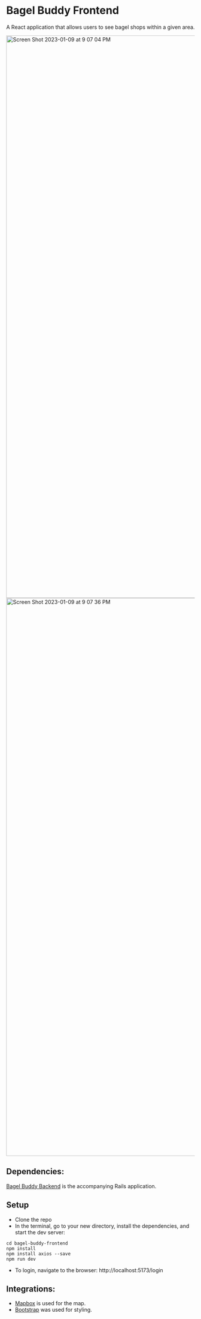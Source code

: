 # Bagel Buddy Frontend

A React application that allows users to see bagel shops within a given area. 

<img width="1499" alt="Screen Shot 2023-01-09 at 9 07 04 PM" src="https://user-images.githubusercontent.com/53487342/211445634-d4601c81-cec9-4a84-a404-0b3e262e6054.png">

<img width="1487" alt="Screen Shot 2023-01-09 at 9 07 36 PM" src="https://user-images.githubusercontent.com/53487342/211445679-1c6276cd-79d3-4435-a4e6-b144a462ba2c.png">


## Dependencies:
 [Bagel Buddy Backend](https://github.com/afolta/bagel-buddy) is the accompanying Rails application. 
 
## Setup
- Clone the repo
- In the terminal, go to your new directory, install the dependencies, and start the dev server:
```
cd bagel-buddy-frontend
npm install
npm install axios --save
npm run dev
```

- To login, navigate to the browser: http://localhost:5173/login

## Integrations:
- [Mapbox](https://docs.mapbox.com/help/tutorials/use-mapbox-gl-js-with-react) is used for the map.
- [Bootstrap](https://create-react-app.dev/docs/adding-bootstrap) was used for styling. 
